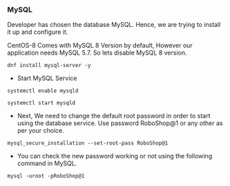 ### MySQL
Developer has chosen the database MySQL. Hence, we are trying to install it up and configure it.

CentOS-8 Comes with MySQL 8 Version by default, However our application needs MySQL 5.7. So lets disable MySQL 8 version.

```
dnf install mysql-server -y
```
* Start MySQL Service

```
systemctl enable mysqld
```
```
systemctl start mysqld
```
* Next, We need to change the default root password in order to start using the database service. Use password RoboShop@1 or any other as per your choice.

```
mysql_secure_installation --set-root-pass RoboShop@1
```
* You can check the new password working or not using the following command in MySQL.
```
mysql -uroot -pRoboShop@1
```